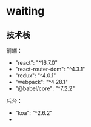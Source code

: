 # waiting


## 技术栈

前端：
- "react": "^16.7.0"
- "react-router-dom": "^4.3.1"
- "redux": "^4.0.1"
- "webpack": "^4.28.1"
- "@babel/core": "^7.2.2"

后台：
- "koa": "^2.6.2"
- 
